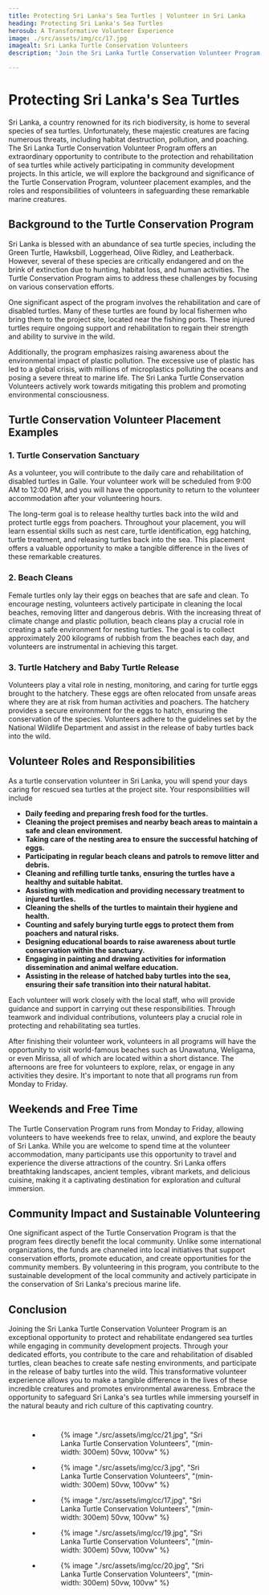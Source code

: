 ```yaml
---
title: Protecting Sri Lanka's Sea Turtles | Volunteer in Sri Lanka
heading: Protecting Sri Lanka's Sea Turtles
herosub: A Transformative Volunteer Experience
image: ./src/assets/img/cc/17.jpg
imagealt: Sri Lanka Turtle Conservation Volunteers
description: 'Join the Sri Lanka Turtle Conservation Volunteer Program to protect and rehabilitate sea turtles amid habitat destruction, pollution, and poaching. Contribute to community development while safeguarding these majestic marine creatures.'

---
```


<h1 class="h2 section-title " >Protecting Sri Lanka's Sea Turtles</h1>

Sri Lanka, a country renowned for its rich biodiversity, is home to several species of sea turtles. Unfortunately, these majestic creatures are facing numerous threats, including habitat destruction, pollution, and poaching. The Sri Lanka Turtle Conservation Volunteer Program offers an extraordinary opportunity to contribute to the protection and rehabilitation of sea turtles while actively participating in community development projects. In this article, we will explore the background and significance of the Turtle Conservation Program, volunteer placement examples, and the roles and responsibilities of volunteers in safeguarding these remarkable marine creatures.

<h2 class="h3 section-title " >Background to the Turtle Conservation Program</h2>

Sri Lanka is blessed with an abundance of sea turtle species, including the Green Turtle, Hawksbill, Loggerhead, Olive Ridley, and Leatherback. However, several of these species are critically endangered and on the brink of extinction due to hunting, habitat loss, and human activities. The Turtle Conservation Program aims to address these challenges by focusing on various conservation efforts.

One significant aspect of the program involves the rehabilitation and care of disabled turtles. Many of these turtles are found by local fishermen who bring them to the project site, located near the fishing ports. These injured turtles require ongoing support and rehabilitation to regain their strength and ability to survive in the wild.

Additionally, the program emphasizes raising awareness about the environmental impact of plastic pollution. The excessive use of plastic has led to a global crisis, with millions of microplastics polluting the oceans and posing a severe threat to marine life. The Sri Lanka Turtle Conservation Volunteers actively work towards mitigating this problem and promoting environmental consciousness.


<h2 class="h3 section-title " >Turtle Conservation Volunteer Placement Examples</h2>

<div class="margin-l-1">
<h3 class="h4 section-title unset-align" >1. Turtle Conservation Sanctuary</h3>
As a volunteer, you will contribute to the daily care and rehabilitation of disabled turtles in Galle. Your volunteer work will be scheduled from 9:00 AM to 12:00 PM, and you will have the opportunity to return to the volunteer accommodation after your volunteering hours.

The long-term goal is to release healthy turtles back into the wild and protect turtle eggs from poachers. Throughout your placement, you will learn essential skills such as nest care, turtle identification, egg hatching, turtle treatment, and releasing turtles back into the sea. This placement offers a valuable opportunity to make a tangible difference in the lives of these remarkable creatures.


<h3 class="h4 section-title unset-align" >2. Beach Cleans</h3>

Female turtles only lay their eggs on beaches that are safe and clean. To encourage nesting, volunteers actively participate in cleaning the local beaches, removing litter and dangerous debris. With the increasing threat of climate change and plastic pollution, beach cleans play a crucial role in creating a safe environment for nesting turtles. The goal is to collect approximately 200 kilograms of rubbish from the beaches each day, and volunteers are instrumental in achieving this target.

<h3 class="h4 section-title unset-align" >3. Turtle Hatchery and Baby Turtle Release</h3>

Volunteers play a vital role in nesting, monitoring, and caring for turtle eggs brought to the hatchery. These eggs are often relocated from unsafe areas where they are at risk from human activities and poachers. The hatchery provides a secure environment for the eggs to hatch, ensuring the conservation of the species. Volunteers adhere to the guidelines set by the National Wildlife Department and assist in the release of baby turtles back into the wild.

</div>

<h2 class="h3 section-title " >Volunteer Roles and Responsibilities</h2>

As a turtle conservation volunteer in Sri Lanka, you will spend your days caring for rescued sea turtles at the project site. Your responsibilities will include

<ul class="section-text fee-list-green" style="margin-left: 2%; max-width: unset;font-size: 1em; font-weight: bold;">
  <li><ion-icon name="checkmark-sharp"></ion-icon> Daily feeding and preparing fresh food for the turtles.</li>
  <li><ion-icon name="checkmark-sharp"></ion-icon> Cleaning the project premises and nearby beach areas to maintain a safe and clean environment.</li>
  <li><ion-icon name="checkmark-sharp"></ion-icon> Taking care of the nesting area to ensure the successful hatching of eggs.</li>
  <li><ion-icon name="checkmark-sharp"></ion-icon> Participating in regular beach cleans and patrols to remove litter and debris.</li>
  <li><ion-icon name="checkmark-sharp"></ion-icon> Cleaning and refilling turtle tanks, ensuring the turtles have a healthy and suitable habitat.</li>
  <li><ion-icon name="checkmark-sharp"></ion-icon> Assisting with medication and providing necessary treatment to injured turtles.</li>
  <li><ion-icon name="checkmark-sharp"></ion-icon> Cleaning the shells of the turtles to maintain their hygiene and health.</li>
  <li><ion-icon name="checkmark-sharp"></ion-icon> Counting and safely burying turtle eggs to protect them from poachers and natural risks.</li>
  <li><ion-icon name="checkmark-sharp"></ion-icon> Designing educational boards to raise awareness about turtle conservation within the sanctuary.</li>
  <li><ion-icon name="checkmark-sharp"></ion-icon> Engaging in painting and drawing activities for information dissemination and animal welfare education.</li>
  <li><ion-icon name="checkmark-sharp"></ion-icon> Assisting in the release of hatched baby turtles into the sea, ensuring their safe transition into their natural habitat.</li>               
</ul>

Each volunteer will work closely with the local staff, who will provide guidance and support in carrying out these responsibilities. Through teamwork and individual contributions, volunteers play a crucial role in protecting and rehabilitating sea turtles.

After finishing their volunteer work, volunteers in all programs will have the opportunity to visit world-famous beaches such as Unawatuna, Weligama, or even Mirissa, all of which are located within a short distance. The afternoons are free for volunteers to explore, relax, or engage in any activities they desire. It's important to note that all programs run from Monday to Friday.



<h2 class="h3 section-title " >Weekends and Free Time</h2>

The Turtle Conservation Program runs from Monday to Friday, allowing volunteers to have weekends free to relax, unwind, and explore the beauty of Sri Lanka. While you are welcome to spend time at the volunteer accommodation, many participants use this opportunity to travel and experience the diverse attractions of the country. Sri Lanka offers breathtaking landscapes, ancient temples, vibrant markets, and delicious cuisine, making it a captivating destination for exploration and cultural immersion.

<h2 class="h3 section-title " >Community Impact and Sustainable Volunteering</h2>

One significant aspect of the Turtle Conservation Program is that the program fees directly benefit the local community. Unlike some international organizations, the funds are channeled into local initiatives that support conservation efforts, promote education, and create opportunities for the community members. By volunteering in this program, you contribute to the sustainable development of the local community and actively participate in the conservation of Sri Lanka's precious marine life.

<h2 class="h3 section-title " >Conclusion</h2>

Joining the Sri Lanka Turtle Conservation Volunteer Program is an exceptional opportunity to protect and rehabilitate endangered sea turtles while engaging in community development projects. Through your dedicated efforts, you contribute to the care and rehabilitation of disabled turtles, clean beaches to create safe nesting environments, and participate in the release of baby turtles into the wild. This transformative volunteer experience allows you to make a tangible difference in the lives of these incredible creatures and promotes environmental awareness. Embrace the opportunity to safeguard Sri Lanka's sea turtles while immersing yourself in the natural beauty and rich culture of this captivating country.


<div id="Gallery">

<ul class="gallery-list" style="
    margin: 8%;
">

<li class="gallery-item">
  <figure class="gallery-image">
    {% image "./src/assets/img/cc/21.jpg", "Sri Lanka Turtle Conservation Volunteers", "(min-width: 300em) 50vw, 100vw" %}
  </figure>
</li>

<li class="gallery-item">
  <figure class="gallery-image">
    {% image "./src/assets/img/cc/3.jpg", "Sri Lanka Turtle Conservation Volunteers", "(min-width: 300em) 50vw, 100vw" %}
  </figure>
</li>

<li class="gallery-item">
  <figure class="gallery-image">
    {% image "./src/assets/img/cc/17.jpg", "Sri Lanka Turtle Conservation Volunteers", "(min-width: 300em) 50vw, 100vw" %}
  </figure>
</li>

<li class="gallery-item">
  <figure class="gallery-image">
    {% image "./src/assets/img/cc/19.jpg", "Sri Lanka Turtle Conservation Volunteers", "(min-width: 300em) 50vw, 100vw" %}
  </figure>
</li>

<li class="gallery-item">
  <figure class="gallery-image">
    {% image "./src/assets/img/cc/20.jpg", "Sri Lanka Turtle Conservation Volunteers", "(min-width: 300em) 50vw, 100vw" %}
  </figure>
</li>

</ul>
</div>